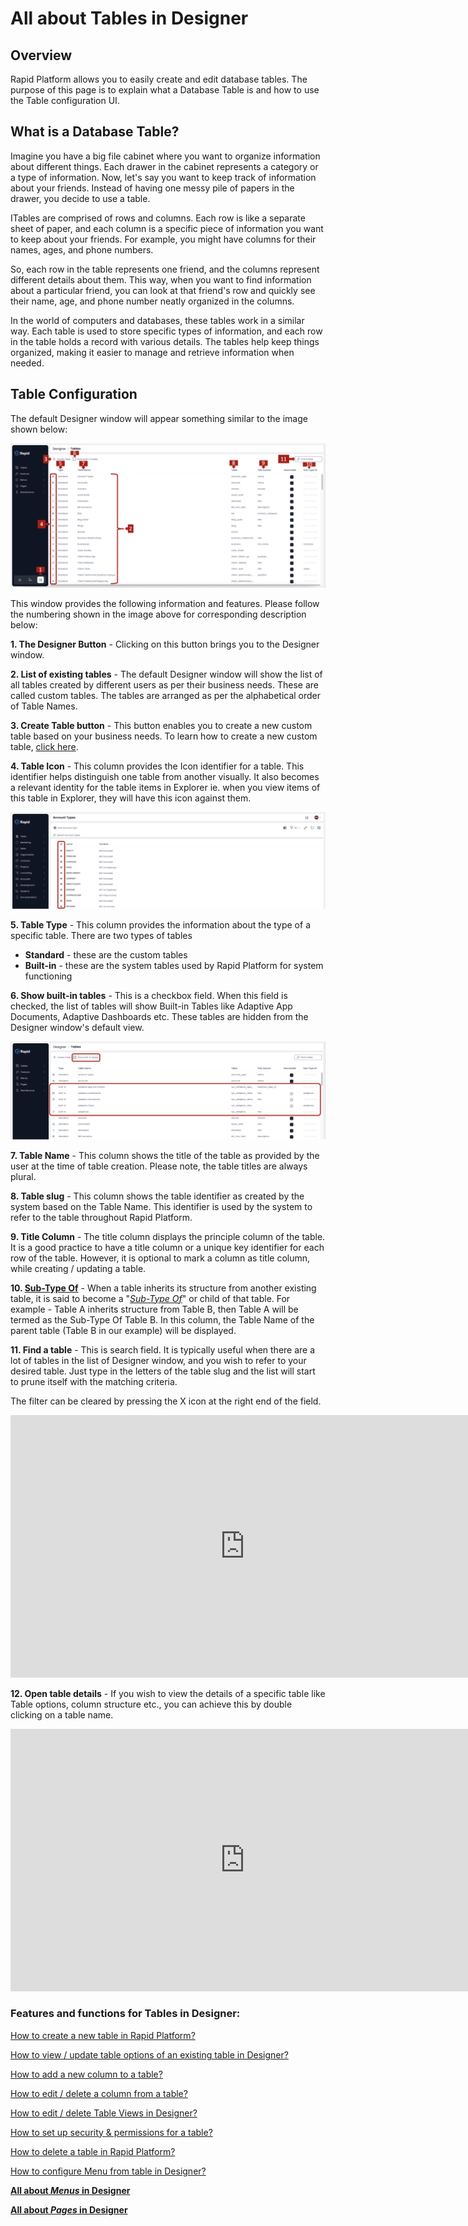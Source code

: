 # All about Tables in Designer

## Overview

Rapid Platform allows you to easily create and edit database tables. The purpose of this page is to explain what a Database Table is and how to use the Table configuration UI.

## What is a Database Table?

Imagine you have a big file cabinet where you want to organize information about different things. Each drawer in the cabinet represents a category or a type of information. Now, let's say you want to keep track of information about your friends. Instead of having one messy pile of papers in the drawer, you decide to use a table.

ITables are comprised of rows and columns. Each row is like a separate sheet of paper, and each column is a specific piece of information you want to keep about your friends. For example, you might have columns for their names, ages, and phone numbers.

So, each row in the table represents one friend, and the columns represent different details about them. This way, when you want to find information about a particular friend, you can look at that friend's row and quickly see their name, age, and phone number neatly organized in the columns.

In the world of computers and databases, these tables work in a similar way. Each table is used to store specific types of information, and each row in the table holds a record with various details. The tables help keep things organized, making it easier to manage and retrieve information when needed.

## Table Configuration

The default Designer window will appear something similar to the image shown below:

![Table Configuration Image](TableConfigurationImg.png)

This window provides the following information and features. Please follow the numbering shown in the image above for corresponding description below:

**1. The Designer Button** - Clicking on this button brings you to the Designer window.

**2. List of existing tables** - The default Designer window will show the list of all tables created by different users as per their business needs. These are called custom tables. The tables are arranged as per the alphabetical order of Table Names.

**3. Create Table button** - This button enables you to create a new custom table based on your business needs. To learn how to create a new custom table, [click here](https://docs.rapidplatform.com/books/experiences/page/how-to-create-a-new-table-in-designer "How to create a new table in Designer?").

**4. Table Icon** - This column provides the Icon identifier for a table. This identifier helps distinguish one table from another visually. It also becomes a relevant identity for the table items in Explorer ie. when you view items of this table in Explorer, they will have this icon against them.

![Table Icon](TableIconsImg.png)

**5. Table Type** - This column provides the information about the type of a specific table. There are two types of tables

- **Standard** - these are the custom tables
- **Built-in** - these are the system tables used by Rapid Platform for system functioning

**6. Show built-in tables** - This is a checkbox field. When this field is checked, the list of tables will show Built-in Tables like Adaptive App Documents, Adaptive Dashboards etc. These tables are hidden from the Designer window's default view.

![Show built in tables](ShowBuiltInTablesButtonImg.png)

**7. Table Name** - This column shows the title of the table as provided by the user at the time of table creation. Please note, the table titles are always plural.

**8. Table slug** - This column shows the table identifier as created by the system based on the Table Name. This identifier is used by the system to refer to the table throughout Rapid Platform.

**9. Title Column** - The title column displays the principle column of the table. It is a good practice to have a title column or a unique key identifier for each row of the table. However, it is optional to mark a column as title column, while creating / updating a table.

**10. [Sub-Type Of](https://docs.rapidplatform.com/books/glossary/page/inherit-table-sub-type-of "Inherit Table / Sub-Type Of")** - When a table inherits its structure from another existing table, it is said to become a "[*Sub-Type Of*](https://docs.rapidplatform.com/books/glossary/page/inherit-table-sub-type-of "Inherit Table / Sub-Type Of")" or child of that table. For example - Table A inherits structure from Table B, then Table A will be termed as the Sub-Type Of Table B. In this column, the Table Name of the parent table (Table B in our example) will be displayed.

**11. Find a table** - This is search field. It is typically useful when there are a lot of tables in the list of Designer window, and you wish to refer to your desired table. Just type in the letters of the table slug and the list will start to prune itself with the matching criteria.

The filter can be cleared by pressing the X icon at the right end of the field.  
  
<iframe allowfullscreen="allowfullscreen" frameborder="0" height="420" src="https://www.youtube.com/embed/sRT_0-fF1y0?si=dHxbFre5Pjxis34i" title="YouTube video player" width="750"></iframe>

**12. Open table details** - If you wish to view the details of a specific table like Table options, column structure etc., you can achieve this by double clicking on a table name.  
  
<iframe allowfullscreen="allowfullscreen" frameborder="0" height="420" src="https://www.youtube.com/embed/GUyFwOgXU6M?si=JyHftwataRuuJY0o" title="YouTube video player" width="750"></iframe>

### **Features and functions for Tables in Designer:**

[How to create a new table in Rapid Platform?](https://docs.rapidplatform.com/books/experiences/page/how-to-create-a-new-data-table-in-designer "How to create a new data table in Designer?")

[How to view / update table options of an existing table in Designer?](https://docs.rapidplatform.com/books/experiences/page/how-to-view-update-table-options-of-an-existing-table-in-designer "How to view / update table options of an existing table in Designer?")

[How to add a new column to a table?](https://docs.rapidplatform.com/books/experiences/page/how-to-add-columns-to-a-data-table "How to add columns to a data table?")

[How to edit / delete a column from a table?](https://docs.rapidplatform.com/books/experiences/page/how-to-edit-delete-a-column-from-a-table "How to edit / delete a column from a table?")

[How to edit / delete Table Views in Designer?](https://docs.rapidplatform.com/books/experiences/page/how-to-edit-delete-table-views-in-designer "How to edit / delete table views in Designer?")

[How to set up security &amp; permissions for a table? ](https://docs.rapidplatform.com/books/experiences/page/how-to-set-up-security-permissions-for-a-table "How to set up security & permissions for a table?")

[How to delete a table in Rapid Platform?](https://docs.rapidplatform.com/books/experiences/page/how-to-delete-a-table-in-rapid-platform "How to delete a table in Rapid Platform?")

[How to configure Menu from table in Designer?](https://docs.rapidplatform.com/books/experiences/page/how-to-configure-a-menu-button-in-a-command-bar "How to configure a Menu button in a command bar?")

[**All about *Menus* in Designer**](https://docs.rapidplatform.com/books/experiences/page/all-about-menus-in-designer "All about Menus in Designer")

[**All about *Pages* in Designer**](https://docs.rapidplatform.com/books/experiences/page/all-about-pages-in-designer)
